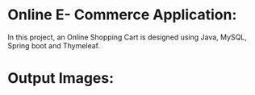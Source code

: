 # Online E- Commerce Application:
In this project, an Online Shopping Cart is designed using Java, MySQL, Spring boot and Thymeleaf. 
# Output Images: 
